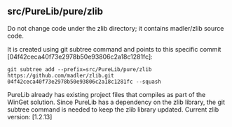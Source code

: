 ## src/PureLib/pure/zlib

Do not change code under the zlib directory; it contains madler/zlib source code. 

It is created using git subtree command and points to this specific commit [04f42ceca40f73e2978b50e93806c2a18c1281fc]:

    git subtree add --prefix=src/PureLib/pure/zlib https://github.com/madler/zlib.git 04f42ceca40f73e2978b50e93806c2a18c1281fc --squash

PureLib already has existing project files that compiles as part of the WinGet solution. Since PureLib has a dependency on the zlib library, the git subtree command is needed to keep the zlib library updated. Current zlib version: [1.2.13]
